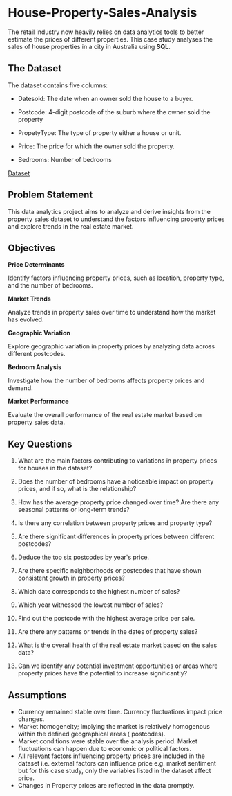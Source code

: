 # House-Property-Sales-Analysis
The retail industry now heavily relies on data analytics tools to better estimate the prices of different properties. This case study analyses the sales of house properties in a city in Australia using **SQL**.

## The Dataset
The dataset contains five columns:
+ Datesold: The date when an owner sold the house to a buyer.

+ Postcode: 4-digit postcode of the suburb where the owner sold the property

+ PropetyType: The type of property either a house or unit.

+ Price: The price for which the owner sold the property.

+ Bedrooms: Number of bedrooms
  
[Dataset](https://www.kaggle.com/datasets/htagholdings/property-sales)

## Problem Statement

This data analytics project aims to analyze and derive insights from the property sales dataset  to  understand the factors influencing property prices and explore trends in the real estate market.

## Objectives
 **Price Determinants**
 
 Identify  factors influencing property prices, such as location, property type, and the number of bedrooms.

**Market Trends**

Analyze trends in property sales over time to understand how the market has evolved.

**Geographic Variation**

Explore geographic variation in property prices by analyzing data across different postcodes.

 **Bedroom Analysis**

 Investigate how the number of bedrooms affects property prices and demand.

 **Market Performance**
 
 Evaluate the overall performance of the real estate market based on property sales data.

## Key Questions

1. What are the main factors contributing to variations in property prices for houses in the dataset?

2. Does the number of bedrooms have a noticeable impact on property prices, and if so, what is the relationship?

3. How has the average property price changed over time? Are there any seasonal patterns or long-term trends?

4.  Is there any correlation between property prices and property type?

5. Are there significant differences in property prices between different postcodes?

6. Deduce the top six postcodes by year's price.

7.  Are there  specific neighborhoods or postcodes that have shown consistent growth in property prices?

8.  Which date corresponds to the highest number of sales?

9.  Which year witnessed the lowest number of sales?

10. Find out the postcode with the highest average price per sale.

11. Are there any patterns or trends in the dates of property sales?

12.  What is the overall health of the real estate market based on the sales data?

13.   Can we identify any potential investment opportunities or areas where property prices have the potential to increase significantly?

## Assumptions
  - Currency remained stable over time. Currency fluctuations impact price changes.
  - Market homogeneity; implying  the market is relatively homogenous within the defined geographical areas ( postcodes).
  - Market conditions were stable over the analysis period. Market fluctuations can happen due to economic or political factors.
  - All relevant factors influencing property prices are included in the dataset i.e. external factors can influence price e.g. market sentiment but for this case study, only the variables listed in the dataset affect price.
  - Changes in Property prices are reflected in the data promptly.

